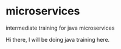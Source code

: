 # microservices
intermediate training for java microservices 


Hi there,
I will be doing java training here.
